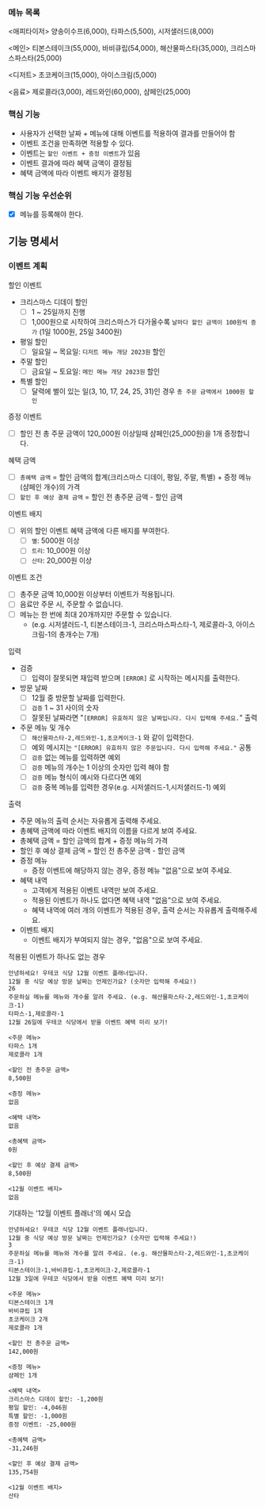 
### 메뉴 목록
<애피타이저>
양송이수프(6,000), 타파스(5,500), 시저샐러드(8,000)

<메인>
티본스테이크(55,000), 바비큐립(54,000), 해산물파스타(35,000), 크리스마스파스타(25,000)

<디저트>
초코케이크(15,000), 아이스크림(5,000)

<음료>
제로콜라(3,000), 레드와인(60,000), 샴페인(25,000)

### 핵심 기능
- 사용자가 선택한 날짜 + 메뉴에 대해 이벤트를 적용하여 결과를 만들어야 함
- 이벤트 조건을 만족하면 적용할 수 있다.
- 이벤트는 `할인 이벤트 + 증정 이벤트`가 있음
- 이벤트 결과에 따라 혜택 금액이 결정됨
- 혜택 금액에 따라 이벤트 배지가 결정됨

### 핵심 기능 우선순위
- [x] 메뉴를 등록해야 한다.

## 기능 명세서

### 이벤트 계획

할인 이벤트
- 크리스마스 디데이 할인
  - [ ] 1 ~ 25일까지 진행
  - [ ] 1,000원으로 시작하여 크리스마스가 다가올수록 `날마다 할인 금액이 100원씩 증가` (1일 1000원, 25일 3400원)
- 평일 할인
  - [ ] 일요일 ~ 목요일: `디저트 메뉴 개당 2023원` 할인 
- 주말 할인
  - [ ] 금요일 ~ 토요일: `메인 메뉴 개당 2023원` 할인 
- 특별 할인
  - [ ] 달력에 별이 있는 일(3, 10, 17, 24, 25, 31)인 경우 `총 주문 금액에서 1000원 할인`

증정 이벤트
  - [ ] 할인 전 총 주문 금액이 120_000원 이상일때 샴페인(25_000원)을 1개 증정합니다.

혜택 금액
- [ ] `총혜택 금액` = 할인 금액의 합계(크리스마스 디데이, 평일, 주말, 특별) + 증정 메뉴(샴페인 개수)의 가격
- [ ] `할인 후 예상 결제 금액` = 할인 전 총주문 금액 - 할인 금액

이벤트 배지
- [ ] 위의 할인 이벤트 혜택 금액에 다른 배지를 부여한다.
  - [ ] `별`: 5000원 이상
  - [ ] `트리`: 10_000원 이상
  - [ ] `산타`: 20_000원 이상

이벤트 조건
- [ ] 총주문 금액 10,000원 이상부터 이벤트가 적용됩니다.
- [ ] 음료만 주문 시, 주문할 수 없습니다.
- [ ] 메뉴는 한 번에 최대 20개까지만 주문할 수 있습니다.
  - (e.g. 시저샐러드-1, 티본스테이크-1, 크리스마스파스타-1, 제로콜라-3, 아이스크림-1의 총개수는 7개)


입력
  - 검증
    - [ ] 입력이 잘못되면 재입력 받으며 `[ERROR]` 로 시작하는 메시지를 출력한다.
  - 방문 날짜
    - [ ] 12월 중 방문할 날짜를 입력한다.
    - [ ] `검증` 1 ~ 31 사이의 숫자
    - [ ] 잘못된 날짜라면 "`[ERROR] 유효하지 않은 날짜입니다. 다시 입력해 주세요.`" 출력
  - 주문 메뉴 및 개수
    - [ ] `해산물파스타-2,레드와인-1,초코케이크-1` 와 같이 입력한다.
    - [ ] 예외 메시지는 `"[ERROR] 유효하지 않은 주문입니다. 다시 입력해 주세요."` 공통
    - [ ] `검증` 없는 메뉴를 입력하면 예외
    - [ ] `검증` 메뉴의 개수는 1 이상의 숫자만 입력 해야 함
    - [ ] `검증` 메뉴 형식이 예시와 다르다면 예외
    - [ ] `검증` 중복 메뉴를 입력한 경우(e.g. 시저샐러드-1,시저샐러드-1)  예외

출력
- 주문 메뉴의 출력 순서는 자유롭게 출력해 주세요.
- 총혜택 금액에 따라 이벤트 배지의 이름을 다르게 보여 주세요.
- 총혜택 금액 = 할인 금액의 합계 + 증정 메뉴의 가격
- 할인 후 예상 결제 금액 = 할인 전 총주문 금액 - 할인 금액
- 증정 메뉴
  - 증정 이벤트에 해당하지 않는 경우, 증정 메뉴 "없음"으로 보여 주세요.
- 혜택 내역
  - 고객에게 적용된 이벤트 내역만 보여 주세요.
  - 적용된 이벤트가 하나도 없다면 혜택 내역 "없음"으로 보여 주세요.
  - 혜택 내역에 여러 개의 이벤트가 적용된 경우, 출력 순서는 자유롭게 출력해주세요.
- 이벤트 배지 
  - 이벤트 배지가 부여되지 않는 경우, "없음"으로 보여 주세요.


적용된 이벤트가 하나도 없는 경우
```text
안녕하세요! 우테코 식당 12월 이벤트 플래너입니다.
12월 중 식당 예상 방문 날짜는 언제인가요? (숫자만 입력해 주세요!)
26 
주문하실 메뉴를 메뉴와 개수를 알려 주세요. (e.g. 해산물파스타-2,레드와인-1,초코케이크-1)
타파스-1,제로콜라-1 
12월 26일에 우테코 식당에서 받을 이벤트 혜택 미리 보기!
 
<주문 메뉴>
타파스 1개
제로콜라 1개

<할인 전 총주문 금액>
8,500원
 
<증정 메뉴>
없음
 
<혜택 내역>
없음
 
<총혜택 금액>
0원
 
<할인 후 예상 결제 금액>
8,500원
 
<12월 이벤트 배지>
없음
```

기대하는 '12월 이벤트 플래너'의 예시 모습
```text
안녕하세요! 우테코 식당 12월 이벤트 플래너입니다.
12월 중 식당 예상 방문 날짜는 언제인가요? (숫자만 입력해 주세요!)
3
주문하실 메뉴를 메뉴와 개수를 알려 주세요. (e.g. 해산물파스타-2,레드와인-1,초코케이크-1)
티본스테이크-1,바비큐립-1,초코케이크-2,제로콜라-1
12월 3일에 우테코 식당에서 받을 이벤트 혜택 미리 보기!
 
<주문 메뉴>
티본스테이크 1개
바비큐립 1개
초코케이크 2개
제로콜라 1개
 
<할인 전 총주문 금액>
142,000원
 
<증정 메뉴>
샴페인 1개
 
<혜택 내역>
크리스마스 디데이 할인: -1,200원
평일 할인: -4,046원
특별 할인: -1,000원
증정 이벤트: -25,000원
 
<총혜택 금액>
-31,246원
 
<할인 후 예상 결제 금액>
135,754원
 
<12월 이벤트 배지>
산타
```